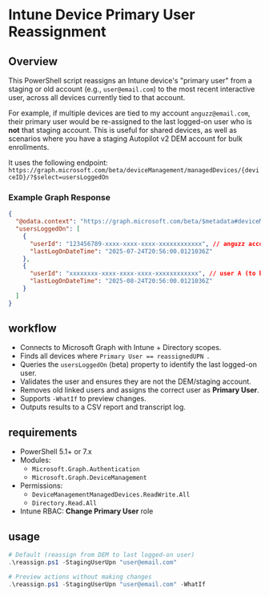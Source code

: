 # Intune Device Primary User Reassignment

## Overview
This PowerShell script reassigns an Intune device's "primary user" from a staging or old account (e.g., `user@email.com`) to the most recent interactive user, across all devices currently tied to that account.

For example, if multiple devices are tied to my account `anguzz@email.com`, their primary user would be re-assigned to the last logged-on user who is **not** that staging account. This is useful for shared devices, as well as scenarios where you have a staging Autopilot v2 DEM account for bulk enrollments.

It uses the following endpoint:  
`https://graph.microsoft.com/beta/deviceManagement/managedDevices/{deviceID}/?$select=usersLoggedOn`

### Example Graph Response
```json
{
  "@odata.context": "https://graph.microsoft.com/beta/$metadata#deviceManagement/managedDevices(usersLoggedOn)/$entity",
  "usersLoggedOn": [
    {
      "userId": "123456789-xxxx-xxxx-xxxx-xxxxxxxxxxxx", // anguzz account
      "lastLogOnDateTime": "2025-07-24T20:56:00.0121036Z"
    },
    {
      "userId": "xxxxxxxx-xxxx-xxxx-xxxx-xxxxxxxxxxxx", // user A (to be re-assigned)
      "lastLogOnDateTime": "2025-08-24T20:56:00.0121036Z"
    }
  ]
}
```

## workflow
- Connects to Microsoft Graph with Intune + Directory scopes.  
- Finds all devices where `Primary User == reassignedUPN `.  
- Queries the `usersLoggedOn` (beta) property to identify the last logged-on user.  
- Validates the user and ensures they are not the DEM/staging account.  
- Removes old linked users and assigns the correct user as **Primary User**.  
- Supports `-WhatIf` to preview changes.  
- Outputs results to a CSV report and transcript log.

## requirements
- PowerShell 5.1+ or 7.x  
- Modules:
  - `Microsoft.Graph.Authentication`
  - `Microsoft.Graph.DeviceManagement`
- Permissions:
  - `DeviceManagementManagedDevices.ReadWrite.All`
  - `Directory.Read.All`
- Intune RBAC: **Change Primary User** role

## usage
```powershell
# Default (reassign from DEM to last logged-on user)
.\reassign.ps1 -StagingUserUpn "user@email.com"

# Preview actions without making changes
.\reassign.ps1 -StagingUserUpn "user@email.com" -WhatIf

